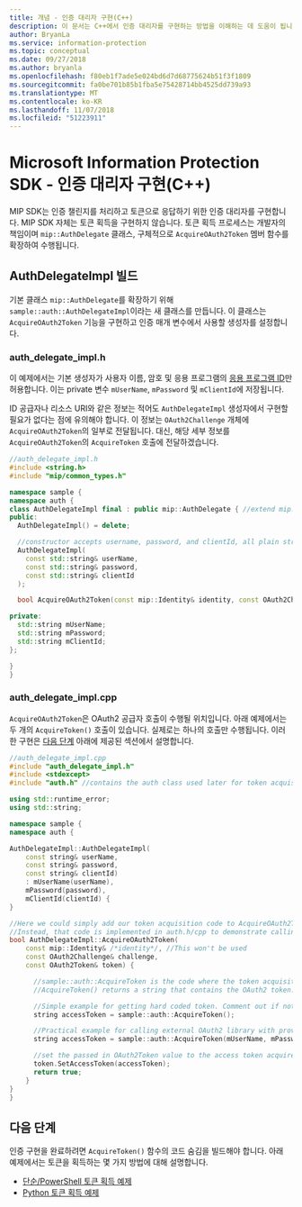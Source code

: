 ```yaml
---
title: 개념 - 인증 대리자 구현(C++)
description: 이 문서는 C++에서 인증 대리자를 구현하는 방법을 이해하는 데 도움이 됩니다.
author: BryanLa
ms.service: information-protection
ms.topic: conceptual
ms.date: 09/27/2018
ms.author: bryanla
ms.openlocfilehash: f80eb1f7ade5e024bd6d7d68775624b51f3f1809
ms.sourcegitcommit: fa0be701b85b1fba5e75428714bb4525dd739a93
ms.translationtype: MT
ms.contentlocale: ko-KR
ms.lasthandoff: 11/07/2018
ms.locfileid: "51223911"
---
```

# <a name="microsoft-information-protection-sdk---implementing-an-authentication-delegate-c"></a>Microsoft Information Protection SDK - 인증 대리자 구현(C++)

MIP SDK는 인증 챌린지를 처리하고 토큰으로 응답하기 위한 인증 대리자를 구현합니다. MIP SDK 자체는 토큰 획득을 구현하지 않습니다. 토큰 획득 프로세스는 개발자의 책임이며 `mip::AuthDelegate` 클래스, 구체적으로 `AcquireOAuth2Token` 멤버 함수를 확장하여 수행됩니다.

## <a name="building-authdelegateimpl"></a>AuthDelegateImpl 빌드

기본 클래스 `mip::AuthDelegate`를 확장하기 위해 `sample::auth::AuthDelegateImpl`이라는 새 클래스를 만듭니다. 이 클래스는 `AcquireOAuth2Token` 기능을 구현하고 인증 매개 변수에서 사용할 생성자를 설정합니다.

### <a name="authdelegateimplh"></a>auth_delegate_impl.h

이 예제에서는 기본 생성자가 사용자 이름, 암호 및 응용 프로그램의 [응용 프로그램 ID](/azure/active-directory/develop/developer-glossary#application-id-client-id)만 허용합니다. 이는 private 변수 `mUserName`, `mPassword` 및 `mClientId`에 저장됩니다.

ID 공급자나 리소스 URI와 같은 정보는 적어도 `AuthDelegateImpl` 생성자에서 구현할 필요가 없다는 점에 유의해야 합니다. 이 정보는 `OAuth2Challenge` 개체에 `AcquireOAuth2Token`의 일부로 전달됩니다. 대신, 해당 세부 정보를 `AcquireOAuth2Token`의 `AcquireToken` 호출에 전달하겠습니다.

```cpp
//auth_delegate_impl.h
#include <string.h>
#include "mip/common_types.h"

namespace sample {
namespace auth {
class AuthDelegateImpl final : public mip::AuthDelegate { //extend mip::AuthDelegate base class
public:
  AuthDelegateImpl() = delete;

  //constructor accepts username, password, and clientId, all plain strings.
  AuthDelegateImpl(
    const std::string& userName,
    const std::string& password,
    const std::string& clientId
  );

  bool AcquireOAuth2Token(const mip::Identity& identity, const OAuth2Challenge& challenge, OAuth2Token& token) override;

private:
  std::string mUserName;
  std::string mPassword;
  std::string mClientId;
};

}
}
```

### <a name="authdelegateimplcpp"></a>auth_delegate_impl.cpp

`AcquireOAuth2Token`은 OAuth2 공급자 호출이 수행될 위치입니다. 아래 예제에서는 두 개의 `AcquireToken()` 호출이 있습니다. 실제로는 하나의 호출만 수행됩니다. 이러한 구현은 [다음 단계](#next-steps) 아래에 제공된 섹션에서 설명합니다.

```cpp
//auth_delegate_impl.cpp
#include "auth_delegate_impl.h"
#include <stdexcept>
#include "auth.h" //contains the auth class used later for token acquisition

using std::runtime_error;
using std::string;

namespace sample {
namespace auth {

AuthDelegateImpl::AuthDelegateImpl(
    const string& userName,
    const string& password,
    const string& clientId)
    : mUserName(userName),
    mPassword(password),
    mClientId(clientId) {
}

//Here we could simply add our token acquisition code to AcquireOAuth2Token
//Instead, that code is implemented in auth.h/cpp to demonstrate calling an external library
bool AuthDelegateImpl::AcquireOAuth2Token(
    const mip::Identity& /*identity*/, //This won't be used
    const OAuth2Challenge& challenge,
    const OAuth2Token& token) {

      //sample::auth::AcquireToken is the code where the token acquisition routine is implemented.
      //AcquireToken() returns a string that contains the OAuth2 token.

      //Simple example for getting hard coded token. Comment out if not used.
      string accessToken = sample::auth::AcquireToken();

      //Practical example for calling external OAuth2 library with provided authentication details.
      string accessToken = sample::auth::AcquireToken(mUserName, mPassword, mClientId, challenge.GetAuthority(), challenge.GetResource());  

      //set the passed in OAuth2Token value to the access token acquired by our provider
      token.SetAccessToken(accessToken);
      return true;
    }
}
}
```

## <a name="next-steps"></a>다음 단계

인증 구현을 완료하려면 `AcquireToken()` 함수의 코드 숨김을 빌드해야 합니다. 아래 예제에서는 토큰을 획득하는 몇 가지 방법에 대해 설명합니다.

- [단순/PowerShell 토큰 획득 예제](concept-authentication-acquire-token-ps.md)
- [Python 토큰 획득 예제](concept-authentication-acquire-token-py.md)

